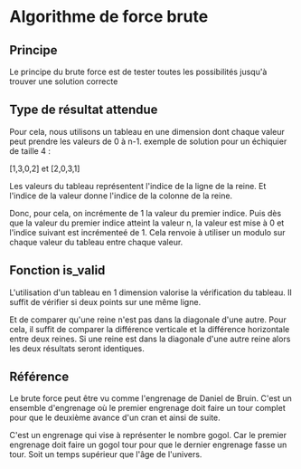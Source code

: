 # Algorithme de force brute

## Principe

Le principe du brute force est de tester toutes les possibilités jusqu'à trouver une solution correcte

## Type de résultat attendue

Pour cela, nous utilisons un tableau en une dimension dont chaque valeur peut prendre les valeurs de 0 à n-1.
exemple de solution pour un échiquier de taille 4 :

  [1,3,0,2] et [2,0,3,1]

Les valeurs du tableau représentent l'indice de la ligne de la reine.
Et l'indice de la valeur donne l'indice de la colonne de la reine.

Donc, pour cela, on incrémente de 1 la valeur du premier indice.
Puis dès que la valeur du premier indice atteint la valeur n, 
la valeur est mise à 0 et l'indice suivant est incrémenteé de 1.
Cela renvoie à utiliser un modulo sur chaque valeur du tableau entre chaque valeur.

## Fonction is_valid

L'utilisation d'un tableau en 1 dimension valorise la vérification du tableau.
Il suffit de vérifier si deux points sur une même ligne.

Et de comparer qu'une reine n'est pas dans la diagonale d'une autre.
Pour cela, il suffit de comparer la différence verticale et la différence horizontale entre deux reines.
Si une reine est dans la diagonale d'une autre reine alors les deux résultats seront identiques.

## Référence

Le brute force peut être vu comme l'engrenage de Daniel de Bruin.
C'est un ensemble d'engrenage où le premier engrenage doit faire un tour complet pour que le deuxième avance d'un cran et ainsi de suite.

C'est un engrenage qui vise à représenter le nombre gogol. Car le premier engrenage doit faire un gogol tour pour que le dernier engrenage fasse un tour.
Soit un temps supérieur que l'âge de l'univers.
